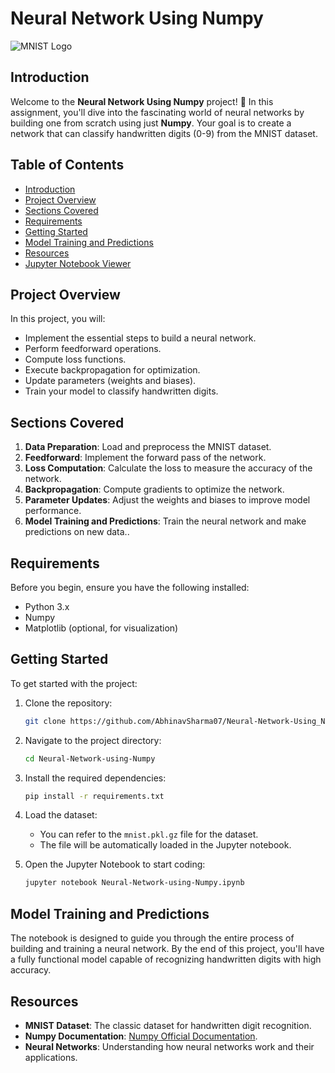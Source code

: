 # Neural Network Using Numpy

![MNIST Logo](https://upload.wikimedia.org/wikipedia/commons/2/27/MnistExamples.png)

## Introduction

Welcome to the **Neural Network Using Numpy** project! 🎉 In this assignment, you'll dive into the fascinating world of neural networks by building one from scratch using just **Numpy**. Your goal is to create a network that can classify handwritten digits (0-9) from the MNIST dataset.

## Table of Contents
- [Introduction](#introduction)
- [Project Overview](#project-overview)
- [Sections Covered](#sections-covered)
- [Requirements](#requirements)
- [Getting Started](#getting-started)
- [Model Training and Predictions](#model-training-and-predictions)
- [Resources](#resources)
- [Jupyter Notebook Viewer](#jupyter-notebook-viewer)

## Project Overview

In this project, you will:
- Implement the essential steps to build a neural network.
- Perform feedforward operations.
- Compute loss functions.
- Execute backpropagation for optimization.
- Update parameters (weights and biases).
- Train your model to classify handwritten digits.

## Sections Covered

1. **Data Preparation**: Load and preprocess the MNIST dataset.
2. **Feedforward**: Implement the forward pass of the network.
3. **Loss Computation**: Calculate the loss to measure the accuracy of the network.
4. **Backpropagation**: Compute gradients to optimize the network.
5. **Parameter Updates**: Adjust the weights and biases to improve model performance.
6. **Model Training and Predictions**: Train the neural network and make predictions on new data..

## Requirements

Before you begin, ensure you have the following installed:

- Python 3.x
- Numpy
- Matplotlib (optional, for visualization)

## Getting Started

To get started with the project:

1. Clone the repository:
    ```bash
    git clone https://github.com/AbhinavSharma07/Neural-Network-Using_NUMPY.git
    ```
2. Navigate to the project directory:
    ```bash
    cd Neural-Network-using-Numpy
    ```
3. Install the required dependencies:
    ```bash
    pip install -r requirements.txt
    ```
4. Load the dataset:
   - You can refer to the `mnist.pkl.gz` file for the dataset.
   - The file will be automatically loaded in the Jupyter notebook.

5. Open the Jupyter Notebook to start coding:
    ```bash
    jupyter notebook Neural-Network-using-Numpy.ipynb
    ```

## Model Training and Predictions

The notebook is designed to guide you through the entire process of building and training a neural network. By the end of this project, you'll have a fully functional model capable of recognizing handwritten digits with high accuracy.

## Resources

- **MNIST Dataset**: The classic dataset for handwritten digit recognition.
- **Numpy Documentation**: [Numpy Official Documentation](https://numpy.org/doc/).
- **Neural Networks**: Understanding how neural networks work and their applications.


